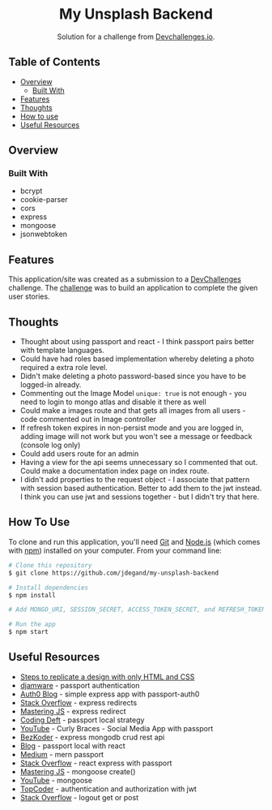 <h1 align="center">My Unsplash Backend</h1>

<div align="center">
   Solution for a challenge from  <a href="https://devchallenges.io/" target="_blank">Devchallenges.io</a>.
</div>

## Table of Contents

- [Overview](#overview)
  - [Built With](#built-with)
- [Features](#features)
- [Thoughts](#thoughts)
- [How to use](#how-to-use)
- [Useful Resources](#useful-resources)

## Overview

### Built With

- bcrypt
- cookie-parser
- cors
- express    
- mongoose
- jsonwebtoken

## Features

This application/site was created as a submission to a [DevChallenges](https://devchallenges.io/challenges) challenge. The [challenge](https://devchallenges.io/challenges/rYyhwJAxMfES5jNQ9YsP) was to build an application to complete the given user stories.

## Thoughts

- Thought about using passport and react - I think passport pairs better with template languages.
- Could have had roles based implementation whereby deleting a photo required a extra role level.
- Didn't make deleting a photo password-based since you have to be logged-in already. 
- Commenting out the Image Model `unique: true` is not enough - you need to login to mongo atlas and disable it there as well
- Could make a images route and that gets all images from all users - code commented out in Image controller
- If refresh token expires in non-persist mode and you are logged in, adding image will not work but you won't see a message or feedback (console log only)
- Could add users route for an admin
- Having a view for the api seems unnecessary so I commented that out.  Could make a documentation index page on index route. 
- I didn't add properties to the request object - I associate that pattern with session based authentication. Better to add them to the jwt instead.  I think you can use jwt and sessions together - but I didn't try that here.  

## How To Use

To clone and run this application, you'll need [Git](https://git-scm.com) and [Node.js](https://nodejs.org/en/download/) (which comes with [npm](http://npmjs.com)) installed on your computer. From your command line:

```bash
# Clone this repository
$ git clone https://github.com/jdegand/my-unsplash-backend

# Install dependencies
$ npm install

# Add MONGO_URI, SESSION_SECRET, ACCESS_TOKEN_SECRET, and REFRESH_TOKEN_SECRET env variables

# Run the app
$ npm start
```

## Useful Resources

- [Steps to replicate a design with only HTML and CSS](https://devchallenges-blogs.web.app/how-to-replicate-design/)
- [djamware](https://www.djamware.com/post/58eba06380aca72673af8500/node-express-mongoose-and-passportjs-rest-api-authentication) - passport authentication
- [Auth0 Blog](https://auth0.com/blog/create-a-simple-and-secure-node-express-app/) - simple express app with passport-auth0
- [Stack Overflow](https://stackoverflow.com/questions/28352871/in-express-how-do-i-redirect-a-user-to-an-external-url) - express redirects
- [Mastering JS](https://masteringjs.io/tutorials/express/redirect) - express redirect
- [Coding Deft](https://www.codingdeft.com/posts/react-authentication-mern-node-passport-express-mongo/#creating-local-strategy) - passport local strategy
- [YouTube](https://www.youtube.com/watch?v=IUPHbf9cw74) - Curly Braces - Social Media App with passport
- [BezKoder](https://www.bezkoder.com/node-express-mongodb-crud-rest-api/#Demo) - express mongodb crud rest api
- [Blog](https://levelup.gitconnected.com/a-guide-to-authentication-using-passport-local-in-react-f5b3db06d4d0) - passport local with react
- [Medium](https://medium.com/@brendt_bly/simple-mern-passport-app-tutorial-4aec2105e367) - mern passport
- [Stack Overflow](https://stackoverflow.com/questions/62461748/react-express-with-passport-js) - react express with passport
- [Mastering JS](https://masteringjs.io/tutorials/mongoose/create) - mongoose create()
- [YouTube](https://www.youtube.com/watch?v=cu6VQgT3EEI) - mongoose
- [TopCoder](https://www.topcoder.com/thrive/articles/authentication-and-authorization-in-express-js-api-using-jwt) - authentication and authorization with jwt
- [Stack Overflow](https://stackoverflow.com/questions/3521290/logout-get-or-post) - logout get or post